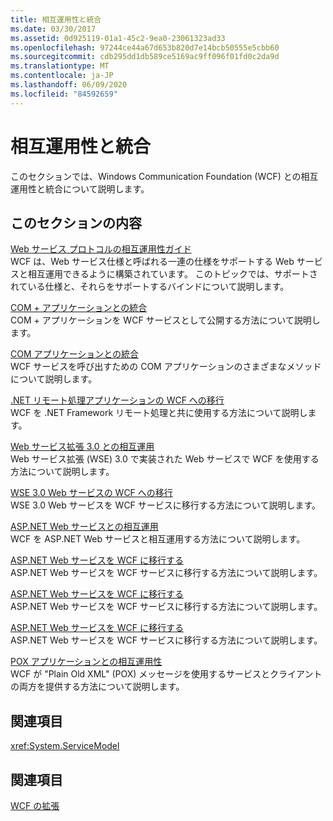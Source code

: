 ```yaml
---
title: 相互運用性と統合
ms.date: 03/30/2017
ms.assetid: 0d925119-01a1-45c2-9ea0-23061323ad33
ms.openlocfilehash: 97244ce44a67d653b820d7e14bcb50555e5cbb60
ms.sourcegitcommit: cdb295dd1db589ce5169ac9ff096f01fd0c2da9d
ms.translationtype: MT
ms.contentlocale: ja-JP
ms.lasthandoff: 06/09/2020
ms.locfileid: "84592659"
---
```

# <a name="interoperability-and-integration"></a>相互運用性と統合
このセクションでは、Windows Communication Foundation (WCF) との相互運用性と統合について説明します。  
  
## <a name="in-this-section"></a>このセクションの内容  
 [Web サービス プロトコルの相互運用性ガイド](web-services-protocols-interoperability-guide.md)  
 WCF は、Web サービス仕様と呼ばれる一連の仕様をサポートする Web サービスと相互運用できるように構築されています。 このトピックでは、サポートされている仕様と、それらをサポートするバインドについて説明します。  
  
 [COM + アプリケーションとの統合](integrating-with-com-plus-applications.md)  
 COM + アプリケーションを WCF サービスとして公開する方法について説明します。  
  
 [COM アプリケーションとの統合](integrating-with-com-applications.md)  
 WCF サービスを呼び出すための COM アプリケーションのさまざまなメソッドについて説明します。  
  
 [.NET リモート処理アプリケーションの WCF への移行](migrating-net-remoting-applications-to-wcf.md)  
 WCF を .NET Framework リモート処理と共に使用する方法について説明します。  
  
 [Web サービス拡張 3.0 との相互運用](interoperability-with-web-services-enhancements-3-0.md)  
 Web サービス拡張 (WSE) 3.0 で実装された Web サービスで WCF を使用する方法について説明します。  
  
 [WSE 3.0 Web サービスの WCF への移行](migrating-wse-3-0-web-services-to-wcf.md)  
 WSE 3.0 Web サービスを WCF サービスに移行する方法について説明します。  
  
 [ASP.NET Web サービスとの相互運用](interop-with-aspnet-web-services.md)  
 WCF を ASP.NET Web サービスと相互運用する方法について説明します。  
  
 [ASP.NET Web サービスを WCF に移行する](migrating-aspnet-web-services-to-wcf.md)  
 ASP.NET Web サービスを WCF サービスに移行する方法について説明します。  
  
 [ASP.NET Web サービスを WCF に移行する](migrating-aspnet-web-services-to-wcf.md)  
 ASP.NET Web サービスを WCF サービスに移行する方法について説明します。  
  
 [ASP.NET Web サービスを WCF に移行する](migrating-aspnet-web-services-to-wcf.md)  
 ASP.NET Web サービスを WCF サービスに移行する方法について説明します。  
  
 [POX アプリケーションとの相互運用性](interoperability-with-pox-applications.md)  
 WCF が "Plain Old XML" (POX) メッセージを使用するサービスとクライアントの両方を提供する方法について説明します。  
  
## <a name="reference"></a>関連項目  
 <xref:System.ServiceModel>  
  
## <a name="related-sections"></a>関連項目  
 [WCF の拡張](../extending/index.md)

